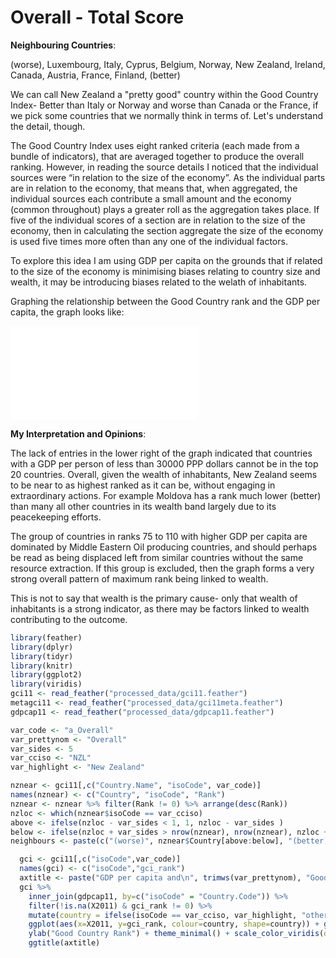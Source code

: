 




# Overall - Total Score

**Neighbouring Countries**:




(worse), Luxembourg, Italy, Cyprus, Belgium, Norway, New Zealand, Ireland, Canada, Austria, France, Finland, (better)

We can call New Zealand a "pretty good" country within the Good Country Index- Better than Italy or Norway and worse than Canada or the France, if we pick some countries that we normally think in terms of. Let's understand the detail, though.

The Good Country Index uses eight ranked criteria (each made from a bundle of indicators), that are averaged together to produce the overall ranking. However, in reading the source details I noticed that the individual sources were “in relation to the size of the economy”. As the individual parts are in relation to the economy, that means that, when aggregated, the individual sources each contribute a small amount and the economy (common throughout) plays a greater roll as the aggregation takes place. If five of the individual scores of a section are in relation to the size of the economy, then in calculating the section aggregate the size of the economy is used five times more often than any one of the individual factors.

To explore this idea I am using GDP per capita on the grounds that if related to the size of the economy is minimising biases relating to country size and wealth, it may be introducing biases related to the welath of inhabitants.

Graphing the relationship between the Good Country rank and the GDP per capita, the graph looks like:



![](c001_Overall_files/figure-latex/unnamed-chunk-6-1.pdf)<!-- --> 

**My Interpretation and Opinions**:

The lack of entries in the lower right of the graph indicated that countries with a GDP per person of less than 30000 PPP dollars cannot be in the top 20 countries. Overall, given the wealth of inhabitants, New Zealand seems to be near to as highest ranked as it can be, without engaging in extraordinary actions. For example Moldova has a rank much lower (better) than many all other countries in its wealth band largely due to its peacekeeping efforts.

The group of countries in ranks 75 to 110 with higher GDP per capita are dominated by Middle Eastern Oil producing countries, and should perhaps be read as being displaced left from similar countries without the same resource extraction. If this group is excluded, then the graph forms a very strong overall pattern of maximum rank being linked to wealth.

This is not to say that wealth is the primary cause- only that wealth of inhabitants is a strong indicator, as there may be factors linked to wealth contributing to the outcome.




```r
library(feather)
library(dplyr)
library(tidyr)
library(knitr)
library(ggplot2)
library(viridis)
gci11 <- read_feather("processed_data/gci11.feather")
metagci11 <- read_feather("processed_data/gci11meta.feather")
gdpcap11 <- read_feather("processed_data/gdpcap11.feather")
```


```r
var_code <- "a_Overall"
var_prettynom <- "Overall"
var_sides <- 5
var_cciso <- "NZL"
var_highlight <- "New Zealand"
```



```r
nznear <- gci11[,c("Country.Name", "isoCode", var_code)]
names(nznear) <- c("Country", "isoCode", "Rank")
nznear <- nznear %>% filter(Rank != 0) %>% arrange(desc(Rank))
nzloc <- which(nznear$isoCode == var_cciso)
above <- ifelse(nzloc - var_sides < 1, 1, nzloc - var_sides )
below <- ifelse(nzloc + var_sides > nrow(nznear), nrow(nznear), nzloc + var_sides )
neighbours <- paste(c("(worse)", nznear$Country[above:below], "(better)"),collapse=", ")
```



```r
  gci <- gci11[,c("isoCode",var_code)]
  names(gci) <- c("isoCode","gci_rank")
  axtitle <- paste("GDP per capita and\n", trimws(var_prettynom), "Good Country Rank")
  gci %>%
    inner_join(gdpcap11, by=c("isoCode" = "Country.Code")) %>%
    filter(!is.na(X2011) & gci_rank != 0) %>% 
    mutate(country = ifelse(isoCode == var_cciso, var_highlight, "other")) %>%
    ggplot(aes(x=X2011, y=gci_rank, colour=country, shape=country)) + geom_point() + xlab("GDP per capita 2011") +
    ylab("Good Country Rank") + theme_minimal() + scale_color_viridis(discrete=TRUE, begin=0, end=0.9) +
    ggtitle(axtitle)
```
